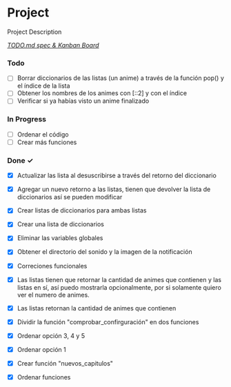 # Project

Project Description

<em>[TODO.md spec & Kanban Board](https://bit.ly/3fCwKfM)</em>

### Todo

- [ ] Borrar diccionarios de las listas (un anime) a través de la función pop() y el índice de la lista  
- [ ] Obtener los nombres de los animes con [::2] y con el índice  
- [ ] Verificar si ya habías visto un anime finalizado  

### In Progress

- [ ] Ordenar el código  
- [ ] Crear más funciones  

### Done ✓

- [x] Actualizar las lista al desuscribirse a través del retorno del diccionario  
- [x] Agregar un nuevo retorno a las listas, tienen que devolver la lista de diccionarios así se pueden modificar  
- [x] Crear listas de diccionarios para ambas listas  
- [x] Crear una lista de diccionarios  
- [x] Eliminar las variables globales  
- [x] Obtener el directorio del sonido y la imagen de la notificación  
- [x] Correciones funcionales  
- [x] Las listas tienen que retornar la cantidad de animes que contienen y las listas en sí, así puedo mostrarla opcionalmente, por si solamente quiero ver el numero de animes.  
- [x] Las listas retornan la cantidad de animes que contienen  
- [x] Dividir la función "comprobar_confirguración" en dos funciones  
- [x] Ordenar opción 3, 4 y 5  
- [x] Ordenar opción 1  
- [x] Crear función "nuevos_capitulos"  
- [x] Ordenar funciones  

